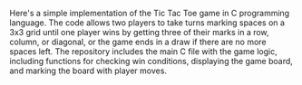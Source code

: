 Here's a simple implementation of the Tic Tac Toe game in C programming language. The code allows two players to take turns marking spaces on a 3x3 grid until one player wins by getting three of their marks in a row, column, or diagonal, or the game ends in a draw if there are no more spaces left. The repository includes the main C file with the game logic, including functions for checking win conditions, displaying the game board, and marking the board with player moves.
